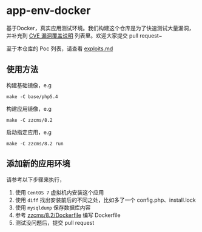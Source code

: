# app-env-docker

基于Docker，真实应用测试环境。我们构建这个仓库是为了快速测试大量漏洞，并补充到 [CVE 漏洞覆盖说明](https://rasp.baidu.com/doc/usage/cve.html) 列表里。欢迎大家提交 pull request~

至于本仓库的 Poc 列表，请查看 [exploits.md](exploits.md)

## 使用方法

构建基础镜像，e.g

```
make -C base/php5.4
```

构建应用镜像，e.g

```
make -C zzcms/8.2
```

启动指定应用，e.g

```
make -C zzcms/8.2 run
```

## 添加新的应用环境

请参考以下步骤来执行，

1. 使用 `CentOS 7` 虚拟机内安装这个应用
2. 使用 `diff` 找出安装前后的不同之处，比如多了一个 config.php、install.lock
3. 使用 `mysqldump` 保存数据库内容
4. 参考 [zzcms/8.2/Dockerfile](zzcms/8.2/Dockerfile) 编写 Dockerfile
5. 测试没问题后，提交 pull request

